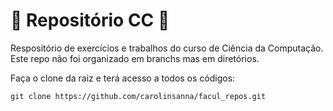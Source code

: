 # 🦙 Repositório CC 🦙 

Respositório de exercícios e trabalhos do curso de Ciência da Computação. <br>
Este repo não foi organizado em branchs mas em diretórios. <br>

Faça o clone da raiz e terá acesso a todos os códigos:

```
git clone https://github.com/carolinsanna/facul_repos.git
```